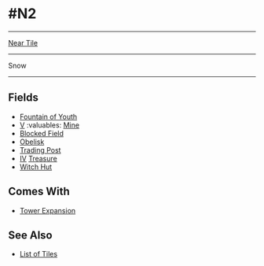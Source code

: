 # #N2

___
[Near Tile](../keywords/near_tile.md)
___
Snow
___


## Fields

- [Fountain of Youth](../fields/fountain_of_youth.md)
- [Ⅴ](../difficulties.md) :valuables: [Mine](../fields/mine.md)
- [Blocked Field](../keywords/blocked_field.md)
- [Obelisk](../fields/obelisk.md)
- [Trading Post](../trading.md)
- [Ⅳ](../difficulties.md) [Treasure](../fields/treasure.md)
- [Witch Hut](../fields/witch_hut.md)


## Comes With

- [Tower Expansion](../content/tower_expansion.md)


## See Also

- [List of Tiles](index.md)
